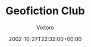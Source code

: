 ---
title: 'Geofiction Club'
posts: 1
hash: 't67'
author: 'Viktoro'
date: 2002-10-27T22:32:00+00:00
sources:
  - http://forums.tokipona.org/viewtopic.php%3Ft=67.html
---